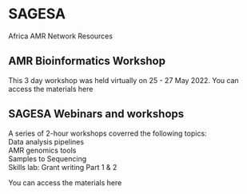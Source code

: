 # SAGESA
Africa AMR Network Resources

## AMR Bioinformatics Workshop
This 3 day workshop was held virtually on 25 - 27 May 2022. You can access the materials here

## SAGESA Webinars and workshops
A series of 2-hour workshops coverred the following topics:     
Data analysis pipelines        
AMR genomics tools     
Samples to Sequencing      
Skills lab: Grant writing Part 1 & 2  

You can access the materials here
